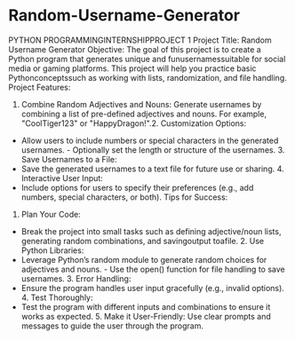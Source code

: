 # Random-Username-Generator
PYTHON PROGRAMMINGINTERNSHIPPROJECT 1
Project Title: Random Username Generator
Objective: The goal of this project is to create a Python program that generates unique and funusernamessuitable for social media or gaming platforms. This project will help you practice basic Pythonconceptssuch as working with lists, randomization, and file handling. Project Features:
1. Combine Random Adjectives and Nouns:
Generate usernames by combining a list of pre-defined adjectives and nouns. For example, "CoolTiger123" or "HappyDragon!".2. Customization Options:
- Allow users to include numbers or special characters in the generated usernames. - Optionally set the length or structure of the usernames. 3. Save Usernames to a File:
- Save the generated usernames to a text file for future use or sharing. 4. Interactive User Input:
- Include options for users to specify their preferences (e.g., add numbers, special characters, or both). Tips for Success:
1. Plan Your Code:
- Break the project into small tasks such as defining adjective/noun lists, generating random combinations, and savingoutput toafile. 2. Use Python Libraries:
- Leverage Python’s random module to generate random choices for adjectives and nouns. - Use the open() function for file handling to save usernames. 3. Error Handling:
- Ensure the program handles user input gracefully (e.g., invalid options). 4. Test Thoroughly:
- Test the program with different inputs and combinations to ensure it works as expected. 5. Make it User-Friendly:
Use clear prompts and messages to guide the user through the program.
